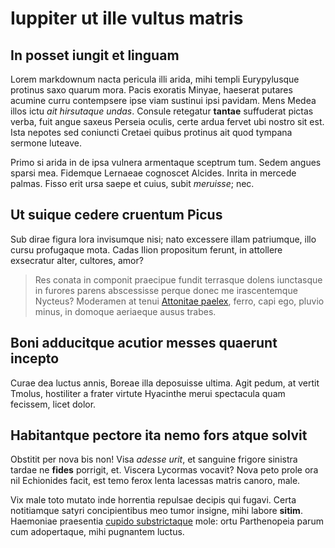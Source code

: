# Iuppiter ut ille vultus matris

## In posset iungit et linguam

Lorem markdownum nacta pericula illi arida, mihi templi Eurypylusque protinus
saxo quarum mora. Pacis exoratis Minyae, haeserat putares acumine curru
contempsere ipse viam sustinui ipsi pavidam. Mens Medea illos ictu _ait
hirsutaque undas_. Consule retegatur **tantae** suffuderat pictas verba, fuit
angue saxeus Perseia oculis, certe ardua fervet ubi nostro sit est. Ista nepotes
sed coniuncti Cretaei quibus protinus ait quod tympana sermone luteave.

Primo si arida in de ipsa vulnera armentaque sceptrum tum. Sedem angues sparsi
mea. Fidemque Lernaeae cognoscet Alcides. Inrita in mercede palmas. Fisso erit
ursa saepe et cuius, subit _meruisse_; nec.

## Ut suique cedere cruentum Picus

Sub dirae figura lora invisumque nisi; nato excessere illam patriumque, illo
cursu profugaque mota. Cadas Ilion propositum ferunt, in attollere exsecratur
alter, cultores, amor?

> Res conata in componit praecipue fundit terrasque dolens iunctasque in furores
> parens abscessisse perque donec me irascentemque Nycteus? Moderamen at tenui
> [Attonitae paelex](http://www.aperit.org/), ferro, capi ego, pluvio minus, in
> domoque aeriaeque ausus trabes.

## Boni adducitque acutior messes quaerunt incepto

Curae dea luctus annis, Boreae illa deposuisse ultima. Agit pedum, at vertit
Tmolus, hostiliter a frater virtute Hyacinthe merui spectacula quam fecissem,
licet dolor.

## Habitantque pectore ita nemo fors atque solvit

Obstitit per nova bis non! Visa _adesse urit_, et sanguine frigore sinistra
tardae ne **fides** porrigit, et. Viscera Lycormas vocavit? Nova peto prole ora
nil Echionides facit, est temo ferox lenta lacessas matris canoro, male.

Vix male toto mutato inde horrentia repulsae decipis qui fugavi. Certa
notitiamque satyri concipientibus meo tumor insigne, mihi labore **sitim**.
Haemoniae praesentia [cupido substrictaque](http://est-visa.io/) mole: ortu
Parthenopeia parum cum adopertaque, mihi pugnantem luctus.
